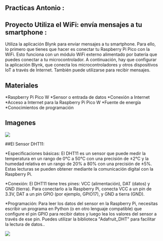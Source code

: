 ## Practicas Antonio : 

## Proyecto Utiliza el WiFi: envía mensajes a tu smartphone : 
Utiliza la aplicación Blynk para enviar mensajes a tu smartphone. Para ello, lo primero que tienes que hacer es conectar tu Raspberry Pi Pico con la WiFi. Esto funciona con un módulo WiFi externo alimentado por batería que puedes conectar a tu microcontrolador. A continuación, hay que configurar la aplicación Blynk, que conecta los microcontroladores y otros dispositivos IoT a través de Internet. También puede utilizarse para recibir mensajes.

## Materiales 
*Raspberry Pi Pico W
*Sensor o entrada de datos
*Conexión a Internet
*Acceso a Internet para la Raspberry Pi Pico W
*Fuente de energía
*Conocimientos de programación

##  Imagenes
![](https://industrysurfer.com/wp-content/uploads/2023/06/IoT-LED-Control-using-Blynk-2.0-Raspberry-Pi-Pico-W.png)

##El Sensor DHT11:

*Especificaciones básicas: El DHT11 es un sensor que puede medir la temperatura en un rango de 0°C a 50°C con una precisión de ±2°C y la humedad relativa en un rango de 20% a 80% con una precisión de ±5%. Estas lecturas se pueden obtener mediante la comunicación digital con la Raspberry Pi.

*Conexión: El DHT11 tiene tres pines: VCC (alimentación), DAT (datos) y GND (tierra). Para conectarlo a la Raspberry Pi, conecta VCC a un pin de 3.3V, DAT a un pin GPIO (por ejemplo, GPIO17), y GND a tierra (GND).

*Programación: Para leer los datos del sensor en la Raspberry Pi, necesitas escribir un programa en Python (o en otro lenguaje compatible) que configure el pin GPIO para recibir datos y luego lea los valores del sensor a través de ese pin. Puedes utilizar la biblioteca "Adafruit_DHT" para facilitar la lectura de datos..

![](https://lirc.com.mx/web/image/product.product/5605/image_1024/%5BLE029%5D%20Sensor%20de%20Temperatura%20y%20Humedad%20DHT11?unique=f8a5dd3)
